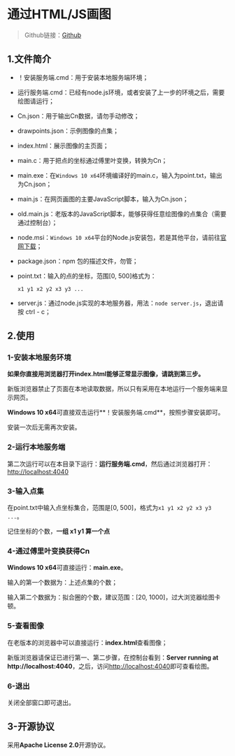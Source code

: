 # 通过HTML/JS画图

> Github链接：[Github](https://github.com/Steven-nagisa-Y/Canvas-drawing)



## 1.文件简介

- ！安装服务端.cmd：用于安装本地服务端环境；

- 运行服务端.cmd：已经有node.js环境，或者安装了上一步的环境之后，需要绘图请运行；

- Cn.json：用于输出Cn数据，请勿手动修改；

- drawpoints.json：示例图像的点集；

- index.html：展示图像的主页面；

- main.c：用于把点的坐标通过傅里叶变换，转换为Cn；

- main.exe：在`Windows 10 x64`环境编译好的main.c，输入为point.txt，输出为Cn.json；

- main.js：在网页画图的主要JavaScript脚本，输入为Cn.json；

- old.main.js：老版本的JavaScript脚本，能够获得任意绘图像的点集合（需要通过控制台）；

- node.msi：`Windows 10 x64`平台的Node.js安装包，若是其他平台，请前往[官网下载](https://nodejs.org/en/download/)；

- package.json：npm 包的描述文件，勿管；

- point.txt：输入的点的坐标，范围[0, 500]​格式为：

  `x1 y1 x2 y2 x3 y3 ...`

- server.js：通过node.js实现的本地服务器，用法：`node server.js`，退出请按 ctrl - c；





## 2.使用

### 1-安装本地服务环境

**如果你直接用浏览器打开index.html能够正常显示图像，请跳到第三步。**

新版浏览器禁止了页面在本地读取数据，所以只有采用在本地运行一个服务端来显示网页。

**Windows 10 x64**可直接双击运行**！安装服务端.cmd**，按照步骤安装即可。

安装一次后无需再次安装。



### 2-运行本地服务端

第二次运行可以在本目录下运行：**运行服务端.cmd**，然后通过浏览器打开：[http://localhost:4040](http://localhost:4040)



### 3-输入点集

在point.txt中输入点坐标集合，范围是[0, 500]​，格式为`x1 y1 x2 y2 x3 y3 ...`。

记住坐标的个数，**一组 x1 y1 算一个点**



### 4-通过傅里叶变换获得Cn

**Windows 10 x64**可直接运行：**main.exe**。

输入的第一个数据为：上述点集的个数；

输入第二个数据为：拟合圈的个数，建议范围：[20, 1000]，过大浏览器绘图卡顿。



### 5-查看图像

在老版本的浏览器中可以直接运行：**index.html**查看图像；

新版浏览器请保证已进行第一、第二步骤，在控制台看到：**Server running at http://localhost:4040**，之后，访问[http://localhost:4040](http://localhost:4040)即可查看绘图。



### 6-退出

关闭全部窗口即可退出。



## 3-开源协议

采用**Apache License 2.0**开源协议。
